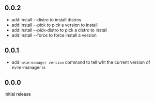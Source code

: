 ## 0.0.2

* add install --distro to install distros
* add install --pick to pick a version to install
* add install --pick-distro to pick a distro to install
* add install --force to force install a version

## 0.0.1

* add `nvim-manager version` command to tell wht the current version of nvim-manager is

## 0.0.0

initial release
